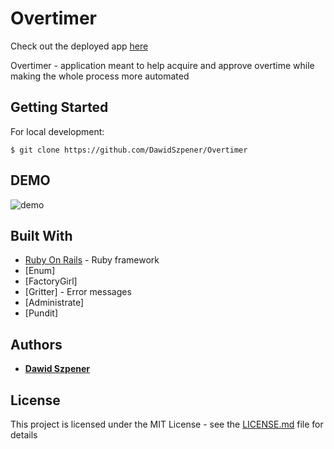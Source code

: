 # Overtimer

Check out the deployed app [here]()

Overtimer - application meant to help acquire and approve overtime while making the whole process more automated


## Getting Started

For local development:

```
$ git clone https://github.com/DawidSzpener/Overtimer
```

## DEMO

![demo]()

## Built With

* [Ruby On Rails](https://rubyonrails.org/) - Ruby framework
* [Enum]
* [FactoryGirl]
* [Gritter] - Error messages
* [Administrate]
* [Pundit]

## Authors

* **[Dawid Szpener](https://github.com/DawidSzpener)**

## License

This project is licensed under the MIT License - see the [LICENSE.md](LICENSE.md) file for details